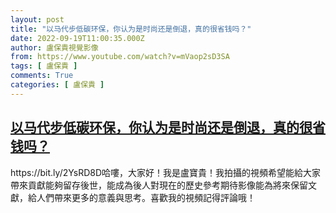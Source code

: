 ```yaml
---
layout: post
title: "以马代步低碳环保，你认为是时尚还是倒退，真的很省钱吗？"
date: 2022-09-19T11:00:35.000Z
author: 盧保貴視覺影像
from: https://www.youtube.com/watch?v=mVaop2sD3SA
tags: [ 盧保貴 ]
comments: True
categories: [ 盧保貴 ]
---
```

<!--1663585235000-->
[以马代步低碳环保，你认为是时尚还是倒退，真的很省钱吗？](https://www.youtube.com/watch?v=mVaop2sD3SA)
------

<div>
https://bit.ly/2YsRD8D哈嘍，大家好！我是盧寶貴！我拍攝的視頻希望能給大家帶來貢獻能夠留存後世，能成為後人對現在的歷史參考期待影像能為將來保留文獻，給人們帶來更多的意義與思考。喜歡我的視頻記得評論哦！
</div>

